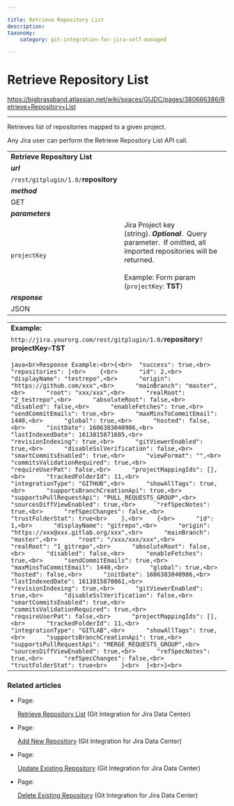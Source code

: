 ```yaml
---

title: Retrieve Repository List
description:
taxonomy:
    category: git-integration-for-jira-self-managed

---
```


# Retrieve Repository List

<https://bigbrassband.atlassian.net/wiki/spaces/GIJDC/pages/380666386/Retrieve+Repository+List>

* * *

Retrieves list of repositories mapped to a given project.

Any Jira user can perform the Retrieve Repository List API call.

|     |     |
| --- | --- |
| **Retrieve Repository List** |     |
| _**url**_ |     |
| `/rest/gitplugin/1.0/`**repository** |     |
| _**method**_ |     |
| GET |     |
| _**parameters**_ |     |
| `projectKey` | Jira Project key (string). _**Optional**_.  Query parameter.  If omitted, all imported repositories will be returned.<br><br>Example: Form param (`projectKey`: **TST**) |
| _**response**_ |     |
| JSON |     |

|     |
| --- |
| **Example:** |
| `http://jira.yourorg.com/rest/gitplugin/1.0/`**repository**`?`**projectKey**`=`**TST**<br><br>```java<br>Response Example:<br>{<br>  "success": true,<br>  "repositories": [<br>    {<br>      "id": 2,<br>      "displayName": "testrepo",<br>      "origin": "https://github.com/xxx",<br>      "mainBranch": "master",<br>      "root": "xxx/xxx",<br>      "realRoot": "2_testrepo",<br>      "absoluteRoot": false,<br>      "disabled": false,<br>      "enableFetches": true,<br>      "sendCommitEmails": true,<br>      "maxMinsToCommitEmail": 1440,<br>      "global": true,<br>      "hosted": false,<br>      "initDate": 1606383040986,<br>      "lastIndexedDate": 1613815871685,<br>      "revisionIndexing": true,<br>      "gitViewerEnabled": true,<br>      "disableSslVerification": false,<br>      "smartCommitsEnabled": true,<br>      "viewFormat": "",<br>      "commitsValidationRequired": true,<br>      "requireUserPat": false,<br>      "projectMappingIds": [],<br>      "trackedFolderId": 11,<br>      "integrationType": "GITHUB",<br>      "showAllTags": true,<br>      "supportsBranchCreationApi": true,<br>      "supportsPullRequestApi": "PULL_REQUESTS_GROUP",<br>      "sourcesDiffViewEnabled": true,<br>      "refSpecNotes": true,<br>      "refSpecChanges": false,<br>      "trustFolderStat": true<br>    },<br>    {<br>      "id": 1,<br>      "displayName": "gitrepo",<br>      "origin": "https://xxx@xxx.gitlab.org/xxx",<br>      "mainBranch": "master",<br>      "root": "/xxx/xxx/xxx",<br>      "realRoot": "1_gitrepo",<br>      "absoluteRoot": false,<br>      "disabled": false,<br>      "enableFetches": true,<br>      "sendCommitEmails": true,<br>      "maxMinsToCommitEmail": 1440,<br>      "global": true,<br>      "hosted": false,<br>      "initDate": 1606383040986,<br>      "lastIndexedDate": 1613815870861,<br>      "revisionIndexing": true,<br>      "gitViewerEnabled": true,<br>      "disableSslVerification": false,<br>      "smartCommitsEnabled": true,<br>      "commitsValidationRequired": true,<br>      "requireUserPat": false,<br>      "projectMappingIds": [],<br>      "trackedFolderId": 11,<br>      "integrationType": "GITLAB",<br>      "showAllTags": true,<br>      "supportsBranchCreationApi": true,<br>      "supportsPullRequestApi": "MERGE_REQUESTS_GROUP",<br>      "sourcesDiffViewEnabled": true,<br>      "refSpecNotes": true,<br>      "refSpecChanges": false,<br>      "trustFolderStat": true<br>    }<br>  ]<br>}<br>``` |

### Related articles

*   Page:
    
    [Retrieve Repository List](/wiki/spaces/GIJDC/pages/380666386/Retrieve+Repository+List) (Git Integration for Jira Data Center)
    
*   Page:
    
    [Add New Repository](/wiki/spaces/GIJDC/pages/380666393/Add+New+Repository) (Git Integration for Jira Data Center)
    
*   Page:
    
    [Update Existing Repository](/wiki/spaces/GIJDC/pages/380699263/Update+Existing+Repository) (Git Integration for Jira Data Center)
    
*   Page:
    
    [Delete Existing Repository](/wiki/spaces/GIJDC/pages/380797296/Delete+Existing+Repository) (Git Integration for Jira Data Center)